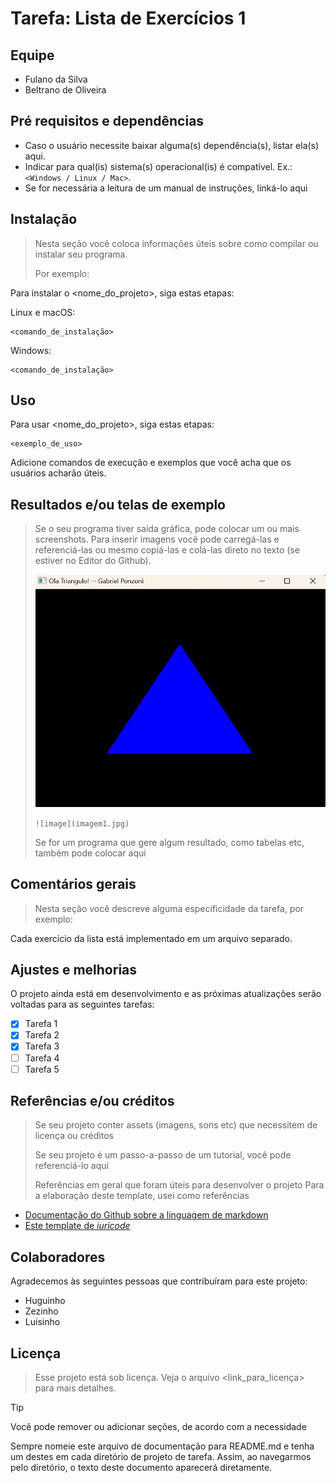 # Tarefa: Lista de Exercícios 1

## Equipe
- Fulano da Silva
- Beltrano de Oliveira

## Pré requisitos e dependências

- Caso o usuário necessite baixar alguma(s) dependência(s), listar ela(s) aqui.
- Indicar para qual(is) sistema(s) operacional(is) é compatível. Ex.: `<Windows / Linux / Mac>`.
- Se for necessária a leitura de um manual de instruções, linká-lo aqui

## Instalação 

> Nesta seção você coloca informações úteis sobre como compilar ou instalar seu programa. 
>
> Por exemplo:

Para instalar o <nome_do_projeto>, siga estas etapas:

Linux e macOS:

```
<comando_de_instalação>
```

Windows:

```
<comando_de_instalação>
```
## Uso

Para usar <nome_do_projeto>, siga estas etapas:

```
<exemplo_de_uso>
```

Adicione comandos de execução e exemplos que você acha que os usuários acharão úteis. 

## Resultados e/ou telas de exemplo

> Se o seu programa tiver saída gráfica, pode colocar um ou mais screenshots. Para inserir imagens você pode carregá-las e referenciá-las ou mesmo copiá-las e colá-las direto no texto (se estiver no Editor do Github).
> 
> ![image](imagem1.jpg)
> 
> ```![image](imagem1.jpg)```
> 
> Se for um programa que gere algum resultado, como tabelas etc, também pode colocar aqui

## Comentários gerais

> Nesta seção você descreve alguma especificidade da tarefa, por exemplo:

Cada exercício da lista está implementado em um arquivo separado.

## Ajustes e melhorias

O projeto ainda está em desenvolvimento e as próximas atualizações serão voltadas para as seguintes tarefas:

- [x] Tarefa 1
- [x] Tarefa 2
- [x] Tarefa 3
- [ ] Tarefa 4
- [ ] Tarefa 5

## Referências e/ou créditos
> Se seu projeto conter assets (imagens, sons etc) que necessitem de licença ou créditos
>
> Se seu projeto é um passo-a-passo de um tutorial, você pode referenciá-lo aqui
>
> Referências em geral que foram úteis para desenvolver o projeto
Para a elaboração deste template, usei como referências
 - [Documentação do Github sobre a linguagem de markdown](https://docs.github.com/en/get-started/writing-on-github/getting-started-with-writing-and-formatting-on-github/basic-writing-and-formatting-syntax)
 - [Este template de _iuricode_](https://github.com/iuricode/readme-template/blob/main/repositorio/exemplo-01.md)

## Colaboradores

Agradecemos às seguintes pessoas que contribuíram para este projeto:
- Huguinho 
- Zezinho
- Luisinho

## Licença

> Esse projeto está sob licença. Veja o arquivo <link_para_licença> para mais detalhes.

> [!TIP]
> Você pode remover ou adicionar seções, de acordo com a necessidade
> 
> Sempre nomeie este arquivo de documentação para README.md e tenha um destes em cada diretório de projeto de tarefa. Assim, ao navegarmos pelo diretório, o texto deste documento aparecerá diretamente.






